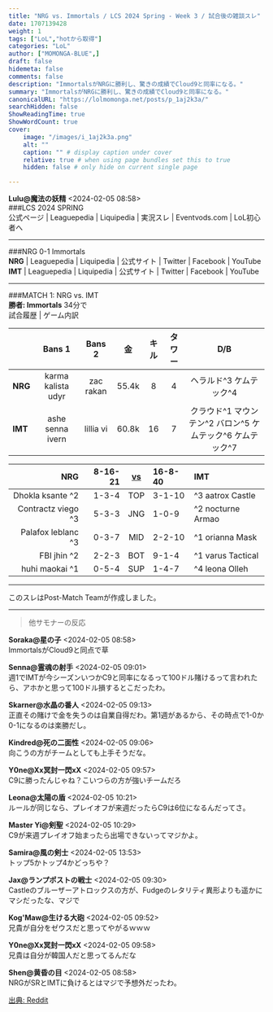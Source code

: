 ```yaml
---
title: "NRG vs. Immortals / LCS 2024 Spring - Week 3 / 試合後の雑談スレ"
date: 1707139428
weight: 1
tags: ["LoL","hotから取得"]
categories: "LoL"
author: ["MOMONGA-BLUE",]
draft: false
hidemeta: false 
comments: false
description: "ImmortalsがNRGに勝利し、驚きの成績でCloud9と同率になる。"
summary: "ImmortalsがNRGに勝利し、驚きの成績でCloud9と同率になる。"
canonicalURL: "https://lolmomonga.net/posts/p_1aj2k3a/"
searchHidden: false
ShowReadingTime: true
ShowWordCount: true
cover:
    image: "/images/i_1aj2k3a.png"
    alt: ""
    caption: "" # display caption under cover
    relative: true # when using page bundles set this to true
    hidden: false # only hide on current single page

---
```

**Lulu@魔法の妖精** <2024-02-05 08:58>  
###LCS 2024 SPRING                 
公式ページ | Leaguepedia | Liquipedia | 実況スレ | Eventvods.com | LoL初心者へ               

---

###NRG 0-1 Immortals              
**NRG** | Leaguepedia | Liquipedia | 公式サイト | Twitter | Facebook | YouTube                  
**IMT** | Leaguepedia | Liquipedia | 公式サイト | Twitter | Facebook | YouTube                  

---

###MATCH 1: NRG vs. IMT            
**勝者: Immortals** 34分で  
試合履歴 | ゲーム内訳    

||Bans 1|Bans 2|金|キル|タワー|D/B|
|:--|:--:|:--:|:--:|:--:|:--:|:--:|
|**NRG**|karma kalista udyr|zac rakan|55.4k|8|4|ヘラルド^3 ケムテック^4 |
|**IMT**|ashe senna ivern|lillia vi|60.8k|16|7|クラウド^1 マウンテン^2 バロン^5 ケムテック^6 ケムテック^7 |

|**NRG**|8-16-21|[vs](#mt-kills)|16-8-40|**IMT**|
|--:|--:|:--:|:--|:--|
|Dhokla ksante ^2|1-3-4|TOP|3-1-10|^3 aatrox Castle|
|Contractz viego ^3|5-3-3|JNG|1-0-9|^2 nocturne Armao|
|Palafox leblanc ^3|0-3-7|MID|2-2-10|^1 orianna Mask|
|FBI jhin ^2|2-2-3|BOT|9-1-4|^1 varus Tactical|
|huhi maokai ^1|0-5-4|SUP|1-4-7|^4 leona Olleh|

---

このスレはPost-Match Teamが作成しました。  

---

> 他サモナーの反応  

**Soraka@星の子** <2024-02-05 08:58>  
ImmortalsがCloud9と同点で草

**Senna@霊魂の射手** <2024-02-05 09:01>  
週1でIMTが今シーズンいつかC9と同率になるって100ドル賭けるって言われたら、アホかと思って100ドル損するとこだったわ。

**Skarner@水晶の番人** <2024-02-05 09:13>  
正直その賭けで金を失うのは自業自得だわ。第1週があるから、その時点で1-0か0-1になるのは楽勝だし。

**Kindred@死の二面性** <2024-02-05 09:06>  
向こうの方がチームとしても上手そうだな。

**Y0ne@Xx冥封一閃xX** <2024-02-05 09:57>  
C9に勝ったんじゃね？こいつらの方が強いチームだろ

**Leona@太陽の盾** <2024-02-05 10:21>  
ルールが同じなら、プレイオフが来週だったらC9は6位になるんだってさ。

**Master Yi@剣聖** <2024-02-05 10:29>  
C9が来週プレイオフ始まったら出場できないってマジかよ。

**Samira@風の剣士** <2024-02-05 13:53>  
トップ5かトップ4かどっちや？

**Jax@ランプポストの戦士** <2024-02-05 09:30>  
Castleのブルーザーアトロックスの方が、Fudgeのレタリティ異形よりも遥かにマシだったな、マジで

**Kog'Maw@生ける大砲** <2024-02-05 09:52>  
兄貴が自分をゼウスだと思ってやがるｗｗｗ

**Y0ne@Xx冥封一閃xX** <2024-02-05 09:58>  
兄貴は自分が韓国人だと思ってるんだな

**Shen@黄昏の目** <2024-02-05 08:58>  
NRGがSRとIMTに負けるとはマジで予想外だったわ。




[出典: Reddit](https://www.reddit.com//r/leagueoflegends/comments/1aj2k3a/nrg_vs_immortals_lcs_2024_spring_week_3_postmatch/)
